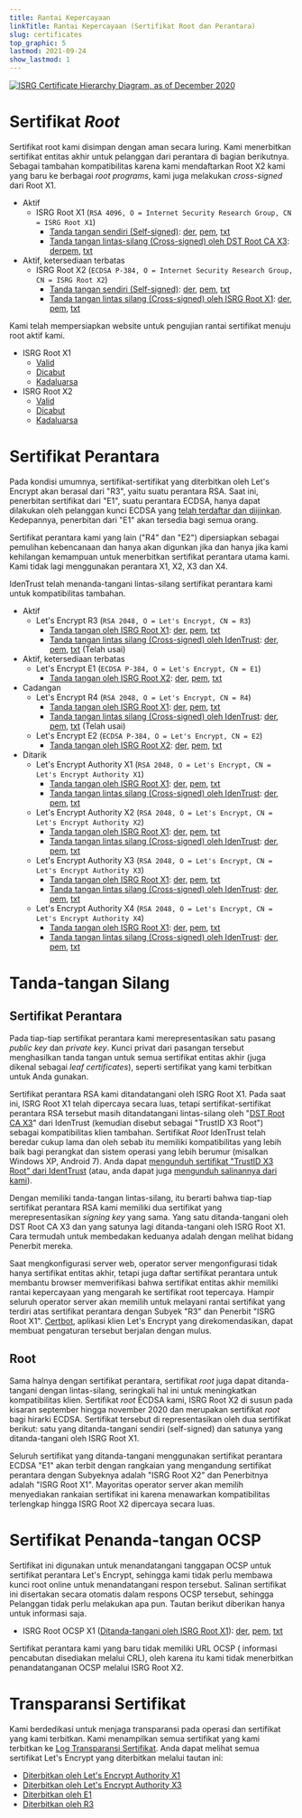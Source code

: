 ```yaml
---
title: Rantai Kepercayaan
linkTitle: Rantai Kepercayaan (Sertifikat Root dan Perantara)
slug: certificates
top_graphic: 5
lastmod: 2021-09-24
show_lastmod: 1
---
```



[![ISRG Certificate Hierarchy Diagram, as of December 2020](/images/isrg-hierarchy.png)](/images/isrg-hierarchy.png)

# Sertifikat *Root*

Sertifikat root kami disimpan dengan aman secara luring. Kami menerbitkan sertifikat entitas akhir untuk pelanggan dari perantara di bagian berikutnya. Sebagai tambahan kompatibilitas karena kami mendaftarkan Root X2 kami yang baru ke berbagai *root programs*, kami juga melakukan *cross-signed* dari Root X1.

* Aktif
  * ISRG Root X1 (`RSA 4096, O = Internet Security Research Group, CN = ISRG Root X1`)
    * [Tanda tangan sendiri (Self-signed)](https://crt.sh/?id=9314791): [der](/certs/isrgrootx1.der), [pem](/certs/isrgrootx1.pem), [txt](/certs/isrgrootx1.txt)
    * [Tanda tangan lintas-silang (Cross-signed) oleh DST Root CA X3](https://crt.sh/?id=3958242236): [der](/certs/isrg-root-x1-cross-signed.der)[pem](/certs/isrg-root-x1-cross-signed.pem), [txt](/certs/isrg-root-x1-cross-signed.txt)
* Aktif, ketersediaan terbatas
  * ISRG Root X2 (`ECDSA P-384, O = Internet Security Research Group, CN = ISRG Root X2`)
    * [Tanda tangan sendiri (Self-signed)](https://crt.sh/?id=3335562555): [der](/certs/isrg-root-x2.der), [pem](/certs/isrg-root-x2.pem), [txt](/certs/isrg-root-x2.txt)
    * [Tanda tangan lintas silang (Cross-signed) oleh ISRG Root X1](https://crt.sh/?id=3334561878): [der](/certs/isrg-root-x2-cross-signed.der), [pem](/certs/isrg-root-x2-cross-signed.pem), [txt](/certs/isrg-root-x2-cross-signed.txt)

Kami telah mempersiapkan website untuk pengujian rantai sertifikat menuju root aktif kami.

* ISRG Root X1
  * [Valid](https://valid-isrgrootx1.letsencrypt.org/)
  * [Dicabut](https://revoked-isrgrootx1.letsencrypt.org/)
  * [Kadaluarsa](https://expired-isrgrootx1.letsencrypt.org/)
* ISRG Root X2
  * [Valid](https://valid-isrgrootx2.letsencrypt.org/)
  * [Dicabut](https://revoked-isrgrootx2.letsencrypt.org/)
  * [Kadaluarsa](https://expired-isrgrootx2.letsencrypt.org/)

# Sertifikat Perantara

Pada kondisi umumnya, sertifikat-sertifikat yang diterbitkan oleh Let's Encrypt akan berasal dari "R3", yaitu suatu perantara RSA. Saat ini, penerbitan sertifikat dari "E1", suatu perantara ECDSA, hanya dapat dilakukan oleh pelanggan kunci ECDSA yang [telah terdaftar dan diijinkan](https://community.letsencrypt.org/t/ecdsa-availability-in-production-environment/150679). Kedepannya, penerbitan dari "E1" akan tersedia bagi semua orang.

Sertifikat perantara kami yang lain ("R4" dan "E2") dipersiapkan sebagai pemulihan kebencanaan dan hanya akan digunkan jika dan hanya jika kami kehilangan kemampuan untuk menerbitkan sertifikat perantara utama kami. Kami tidak lagi menggunakan perantara X1, X2, X3 dan X4.

IdenTrust telah menanda-tangani lintas-silang sertifikat perantara kami untuk kompatibilitas tambahan.

* Aktif
  * Let's Encrypt R3 (`RSA 2048, O = Let's Encrypt, CN = R3`)
    * [Tanda tangan oleh ISRG Root X1](https://crt.sh/?id=3334561879): [der](/certs/lets-encrypt-r3.der), [pem](/certs/lets-encrypt-r3.pem), [txt](/certs/lets-encrypt-r3.txt)
    * [Tanda tangan lintas silang (Cross-signed) oleh IdenTrust](https://crt.sh/?id=3479778542): [der](/certs/lets-encrypt-r3-cross-signed.der), [pem](/certs/lets-encrypt-r3-cross-signed.pem), [txt](/certs/lets-encrypt-r3-cross-signed.txt) (Telah usai)
* Aktif, ketersediaan terbatas
  * Let's Encrypt E1 (`ECDSA P-384, O = Let's Encrypt, CN = E1`)
    * [Tanda tangan oleh ISRG Root X2](https://crt.sh/?id=3334671964): [der](/certs/lets-encrypt-e1.der), [pem](/certs/lets-encrypt-e1.pem), [txt](/certs/lets-encrypt-e1.txt)
* Cadangan
  * Let's Encrypt R4 (`RSA 2048, O = Let's Encrypt, CN = R4`)
    * [Tanda tangan oleh ISRG Root X1](https://crt.sh/?id=3334561877): [der](/certs/lets-encrypt-r4.der), [pem](/certs/lets-encrypt-r4.pem), [txt](/certs/lets-encrypt-r4.txt)
    * [Tanda tangan lintas silang (Cross-signed) oleh IdenTrust](https://crt.sh/?id=3479778543): [der](/certs/lets-encrypt-r4-cross-signed.der), [pem](/certs/lets-encrypt-r4-cross-signed.pem), [txt](/certs/lets-encrypt-r4-cross-signed.txt) (Telah usai)
  * Let's Encrypt E2 (`ECDSA P-384, O = Let's Encrypt, CN = E2`)
    * [Tanda tangan oleh ISRG Root X2](https://crt.sh/?id=3334671963): [der](/certs/lets-encrypt-e2.der), [pem](/certs/lets-encrypt-e2.pem), [txt](/certs/lets-encrypt-e2.txt)
* Ditarik
  * Let's Encrypt Authority X1 (`RSA 2048, O = Let's Encrypt, CN = Let's Encrypt Authority X1`)
    * [Tanda tangan oleh ISRG Root X1](https://crt.sh/?id=9314792): [der](/certs/letsencryptauthorityx1.der), [pem](/certs/letsencryptauthorityx1.pem), [txt](/certs/letsencryptauthorityx1.txt)
    * [Tanda tangan lintas silang (Cross-signed) oleh IdenTrust](https://crt.sh/?id=10235198): [der](/certs/lets-encrypt-x1-cross-signed.der), [pem](/certs/lets-encrypt-x1-cross-signed.pem), [txt](/certs/lets-encrypt-x1-cross-signed.txt)
  * Let's Encrypt Authority X2 (`RSA 2048, O = Let's Encrypt, CN = Let's Encrypt Authority X2`)
    * [Tanda tangan oleh ISRG Root X1](https://crt.sh/?id=12721505): [der](/certs/letsencryptauthorityx2.der), [pem](/certs/letsencryptauthorityx2.pem), [txt](/certs/letsencryptauthorityx2.txt)
    * [Tanda tangan lintas silang (Cross-signed) oleh IdenTrust](https://crt.sh/?id=10970235): [der](/certs/lets-encrypt-x2-cross-signed.der), [pem](/certs/lets-encrypt-x2-cross-signed.pem), [txt](/certs/lets-encrypt-x2-cross-signed.txt)
  * Let's Encrypt Authority X3 (`RSA 2048, O = Let's Encrypt, CN = Let's Encrypt Authority X3`)
    * [Tanda tangan oleh ISRG Root X1](https://crt.sh/?id=47997543): [der](/certs/letsencryptauthorityx3.der), [pem](/certs/letsencryptauthorityx3.pem), [txt](/certs/letsencryptauthorityx3.txt)
    * [Tanda tangan lintas silang (Cross-signed) oleh IdenTrust](https://crt.sh/?id=15706126): [der](/certs/lets-encrypt-x3-cross-signed.der), [pem](/certs/lets-encrypt-x3-cross-signed.pem), [txt](/certs/lets-encrypt-x3-cross-signed.txt)
  * Let's Encrypt Authority X4 (`RSA 2048, O = Let's Encrypt, CN = Let's Encrypt Authority X4`)
    * [Tanda tangan oleh ISRG Root X1](https://crt.sh/?id=47997546): [der](/certs/letsencryptauthorityx4.der), [pem](/certs/letsencryptauthorityx4.pem), [txt](/certs/letsencryptauthorityx4.txt)
    * [Tanda tangan lintas silang (Cross-signed) oleh IdenTrust](https://crt.sh/?id=15710291): [der](/certs/lets-encrypt-x4-cross-signed.der), [pem](/certs/lets-encrypt-x4-cross-signed.pem), [txt](/certs/lets-encrypt-x4-cross-signed.txt)

# Tanda-tangan Silang

## Sertifikat Perantara

Pada tiap-tiap sertifikat perantara kami merepresentasikan satu pasang *public key* dan *private key*. Kunci privat dari pasangan tersebut menghasilkan tanda tangan untuk semua sertifikat entitas akhir (juga dikenal sebagai *leaf certificates*), seperti sertifikat yang kami terbitkan untuk Anda gunakan.

Sertifikat perantara RSA kami ditandatangani oleh ISRG Root X1. Pada saat ini, ISRG Root X1 telah dipercaya secara luas, tetapi sertifikat-sertifikat perantara RSA tersebut masih ditandatangani lintas-silang oleh "[DST Root CA X3](https://crt.sh/?id=8395)" dari IdenTrust (kemudian disebut sebagai "TrustID X3 Root") sebagai kompatibilitas klien tambahan. Sertifikat *Root* IdenTrust telah beredar cukup lama dan oleh sebab itu memiliki kompatibilitas yang lebih baik bagi perangkat dan sistem operasi yang lebih berumur (misalkan Windows XP, Android 7). Anda dapat [mengunduh sertifikat "TrustID X3 Root" dari IdentTrust](https://www.identrust.com/support/downloads) (atau, anda dapat juga [ mengunduh salinannya dari kami](/certs/trustid-x3-root.pem.txt)).

Dengan memiliki tanda-tangan lintas-silang, itu berarti bahwa tiap-tiap sertifikat perantara RSA kami memiliki dua sertifikat yang merepresentasikan *signing key* yang sama. Yang satu ditanda-tangani oleh DST Root CA X3 dan yang satunya lagi ditanda-tangani oleh ISRG Root X1. Cara termudah untuk membedakan keduanya adalah dengan melihat bidang Penerbit mereka.

Saat mengkonfigurasi server web, operator server mengonfigurasi tidak hanya sertifikat entitas akhir, tetapi juga daftar sertifikat perantara untuk membantu browser memverifikasi bahwa sertifikat entitas akhir memiliki rantai kepercayaan yang mengarah ke sertifikat root tepercaya. Hampir seluruh operator server akan memilih untuk melayani rantai sertifikat yang terdiri atas sertifikat perantara dengan Subyek "R3" dan Penerbit "ISRG Root X1". [Certbot](https://certbot.org), aplikasi klien Let's Encrypt yang direkomendasikan, dapat membuat pengaturan tersebut berjalan dengan mulus.

## Root
Sama halnya dengan sertifikat perantara, sertifikat *root* juga dapat ditanda-tangani dengan lintas-silang, seringkali hal ini untuk meningkatkan kompatibilitas klien. Sertifikat *root* ECDSA kami, ISRG Root X2 di susun pada kisaran september hingga november 2020 dan merupakan sertifikat *root* bagi hirarki ECDSA. Sertifikat tersebut di representasikan oleh dua sertifikat berikut: satu yang ditanda-tangani sendiri (self-signed) dan satunya yang ditanda-tangani oleh ISRG Root X1.

Seluruh sertifikat yang ditanda-tangani menggunakan sertifikat perantara ECDSA "E1" akan terbit dengan rangkaian yang mengandung sertifikat perantara dengan Subyeknya adalah "ISRG Root X2" dan Penerbitnya adalah "ISRG Root X1". Mayoritas operator server akan memilih menyediakan rankaian sertifikat ini karena menawarkan kompatibilitas terlengkap hingga ISRG Root X2 dipercaya secara luas.

# Sertifikat Penanda-tangan OCSP

Sertifikat ini digunakan untuk menandatangani tanggapan OCSP untuk sertifikat perantara Let's Encrypt, sehingga kami tidak perlu membawa kunci root online untuk menandatangani respon tersebut. Salinan sertifikat ini disertakan secara otomatis dalam respons OCSP tersebut, sehingga Pelanggan tidak perlu melakukan apa pun. Tautan berikut diberikan hanya untuk informasi saja.

* ISRG Root OCSP X1 ([Ditanda-tangani oleh ISRG Root X1](https://crt.sh/?id=2929281974)): [der](/certs/isrg-root-ocsp-x1.der), [pem](/certs/isrg-root-ocsp-x1.pem), [txt](/certs/isrg-root-ocsp-x1.txt)

Sertifikat perantara kami yang baru tidak memiliki URL OCSP ( informasi pencabutan disediakan melalui CRL), oleh karena itu kami tidak menerbitkan penandatanganan OCSP melalui ISRG Root X2.

# Transparansi Sertifikat

Kami berdedikasi untuk menjaga transparansi pada operasi dan sertifikat yang kami terbitkan. Kami menampilkan semua sertifikat yang kami terbitkan ke [Log Transparansi Sertifikat](https://www.certificate-transparency.org/). Anda dapat melihat semua sertifikat Let's Encrypt yang diterbitkan melalui tautan ini:

* [Diterbitkan oleh Let's Encrypt Authority X1](https://crt.sh/?Identity=%25&iCAID=7395)
* [Diterbitkan oleh Let's Encrypt Authority X3](https://crt.sh/?Identity=%25&iCAID=16418)
* [Diterbitkan oleh E1](https://crt.sh/?Identity=%25&iCAID=183283)
* [Diterbitkan oleh R3](https://crt.sh/?Identity=%25&iCAID=183267)
